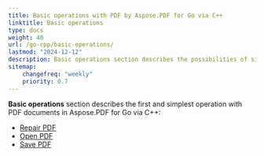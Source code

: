 ```yaml
---
title: Basic operations with PDF by Aspose.PDF for Go via C++ 
linktitle: Basic operations
type: docs
weight: 40
url: /go-cpp/basic-operations/
lastmod: "2024-12-12"
description: Basic operations section describes the possibilities of simplest operation with PDF documents using the Aspose.PDF for Go.
sitemap:
    changefreq: "weekly"
    priority: 0.7
---
```


**Basic operations** section describes the first and simplest operation with PDF documents in Aspose.PDF for Go via C++:

- [Repair PDF](/pdf/go-cpp/repair-pdf/)
- [Open PDF](/pdf/go-cpp/open-pdf-document/)
- [Save PDF](/pdf/go-cpp/save-pdf-document/)
